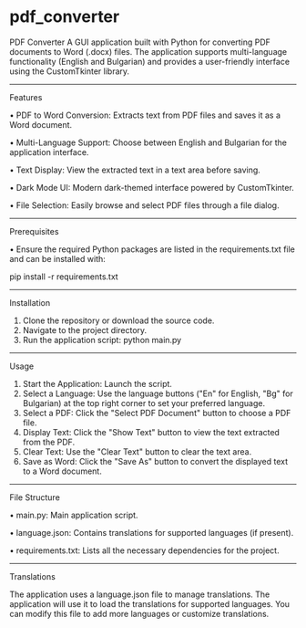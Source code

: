 # pdf_converter
PDF Converter
A GUI application built with Python for converting PDF documents to Word (.docx) files. The application supports multi-language functionality (English and Bulgarian) and provides a user-friendly interface using the CustomTkinter library.
____________________________________________________________________________________________
Features

•	PDF to Word Conversion: Extracts text from PDF files and saves it as a Word document.

•	Multi-Language Support: Choose between English and Bulgarian for the application interface.

•	Text Display: View the extracted text in a text area before saving.

•	Dark Mode UI: Modern dark-themed interface powered by CustomTkinter.

•	File Selection: Easily browse and select PDF files through a file dialog.

____________________________________________________________________________________________
Prerequisites

• Ensure the required Python packages are listed in the requirements.txt file and can be installed with:

  pip install -r requirements.txt
____________________________________________________________________________________________
Installation
1.	Clone the repository or download the source code.
2.	Navigate to the project directory.
3.	Run the application script:
python main.py
____________________________________________________________________________________________
Usage
1.	Start the Application: Launch the script.
2.	Select a Language: Use the language buttons ("En" for English, "Bg" for Bulgarian) at the top right corner to set your preferred language.
3.	Select a PDF: Click the "Select PDF Document" button to choose a PDF file.
4.	Display Text: Click the "Show Text" button to view the text extracted from the PDF.
5.	Clear Text: Use the "Clear Text" button to clear the text area.
6.	Save as Word: Click the "Save As" button to convert the displayed text to a Word document.
____________________________________________________________________________________________
File Structure

•	main.py: Main application script.

•	language.json: Contains translations for supported languages (if present).

•	requirements.txt: Lists all the necessary dependencies for the project.

____________________________________________________________________________________________
Translations

The application uses a language.json file to manage translations. The application will use it to load the translations for supported languages. You can modify this file to add more languages or customize translations.
